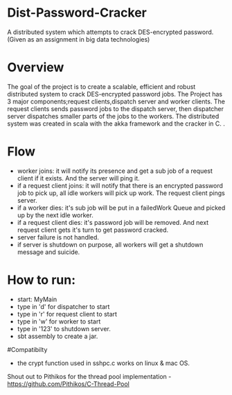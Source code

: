 # Dist-Password-Cracker
A distributed system which attempts to crack DES-encrypted password. (Given as an assignment in big data technologies)

# Overview
The goal of the project is to create a scalable, efficient and robust distributed system to crack DES-encrypted password jobs. The Project has 3 major components;request clients,dispatch server and worker clients. The request clients sends password jobs to the dispatch server, then dispatcher server dispatches smaller parts of the jobs to the workers. The distributed system was created in scala with the akka framework and the cracker in C. . 

# Flow
- worker joins: it will notify its presence and get a sub job of a request client if it exists. And the server will ping it.
- if a request client joins: it will notify that there is an encrypted password job to pick up, all idle workers will pick up work. The request client pings server.
- if a worker dies: it's sub job will be put in a failedWork Queue and picked up by the next idle worker.
- if a request client dies: it's password job will be 	removed. And next request client gets it's turn to get password cracked.
- server failure is not handled.
- if server is shutdown on purpose, all workers will get a shutdown message and suicide.

# How to run:
  - start: MyMain
  - type in 'd' for dispatcher to start
  - type in 'r' for request client to start
  - type in 'w' for worker to start
  - type in '123' to shutdown server.
  - sbt assembly to create a jar.
  
  

#Compatibilty
 - the crypt function used in sshpc.c works on linux & mac OS.

Shout out to Pithikos for the thread pool implementation
    - https://github.com/Pithikos/C-Thread-Pool
 











